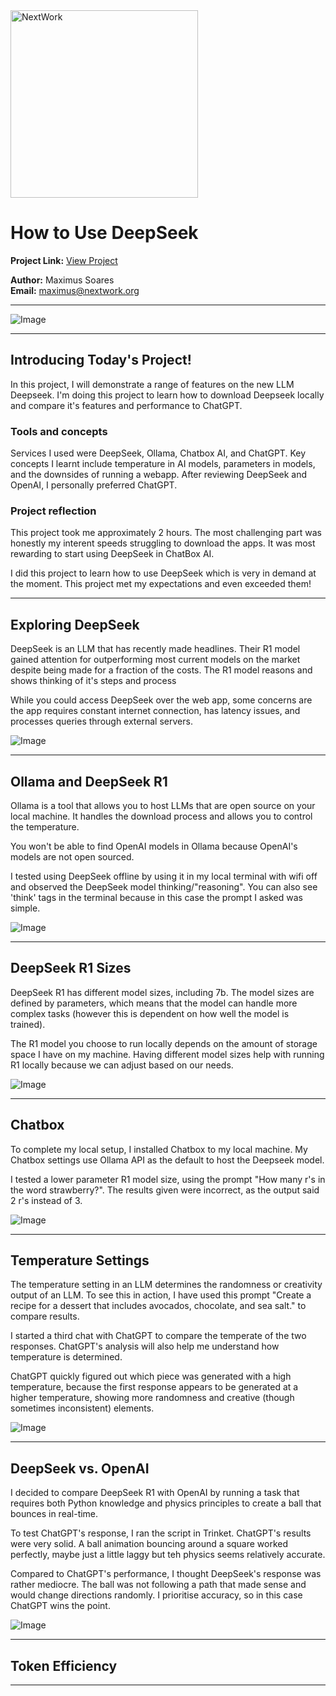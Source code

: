 
<img src="https://cdn.prod.website-files.com/677c400686e724409a5a7409/6790ad949cf622dc8dcd9fe4_nextwork-logo-leather.svg" alt="NextWork" width="300" />

# How to Use DeepSeek

**Project Link:** [View Project](http://learn.nextwork.org/projects/ai-llm-deepseek)

**Author:** Maximus Soares  
**Email:** maximus@nextwork.org

---

![Image](http://learn.nextwork.org/happy_maroon_jolly_red_currant/uploads/ai-llm-deepseek_kkkkkkkk)

---

## Introducing Today's Project!

In this project, I will demonstrate a range of features on the new LLM Deepseek. I'm doing this project to learn how to download Deepseek locally and compare it's features and performance to ChatGPT. 

### Tools and concepts

Services I used were DeepSeek, Ollama, Chatbox AI, and ChatGPT. Key concepts I learnt include temperature in AI models, parameters in models, and the downsides of running a webapp. After reviewing DeepSeek and OpenAI, I personally preferred ChatGPT. 

### Project reflection

This project took me approximately 2 hours. The most challenging part was honestly my interent speeds struggling to download the apps. It was most rewarding to start using DeepSeek in ChatBox AI. 

I did this project to learn how to use DeepSeek which is very in demand at the moment. This project met my expectations and even exceeded them! 

---

## Exploring DeepSeek

DeepSeek is an LLM that has recently made headlines. Their R1 model gained attention for outperforming most current models on the market despite being made for a fraction of the costs. The R1 model reasons and shows thinking of it's steps and process

While you could access DeepSeek over the web app, some concerns are the app requires constant internet connection, has latency issues, and processes queries through external servers. 

![Image](http://learn.nextwork.org/happy_maroon_jolly_red_currant/uploads/ai-llm-deepseek_aaaaaaaa)

---

## Ollama and DeepSeek R1

Ollama is a tool that allows you to host LLMs that are open source on your local machine. It handles the download process and allows you to control the temperature. 

You won't be able to find OpenAI models in Ollama because OpenAI's models are not open sourced. 

I tested using DeepSeek offline by using it in my local terminal with wifi off and observed the DeepSeek model thinking/"reasoning". You can also see 'think' tags in the terminal because in this case the prompt I asked was simple.

![Image](http://learn.nextwork.org/happy_maroon_jolly_red_currant/uploads/ai-llm-deepseek_gggggggg)

---

## DeepSeek R1 Sizes

DeepSeek R1 has different model sizes, including 7b. The model sizes are defined by parameters, which means that the model can handle more complex tasks (however this is dependent on how well the model is trained). 

The R1 model you choose to run locally depends on the amount of storage space I have on my machine. Having different model sizes help with running R1 locally because we can adjust based on our needs. 

![Image](http://learn.nextwork.org/happy_maroon_jolly_red_currant/uploads/ai-llm-deepseek_iiiiiiii)

---

## Chatbox

To complete my local setup, I installed Chatbox to my local machine. My Chatbox settings use Ollama API as the default to host the Deepseek model. 

I tested a lower parameter R1 model size, using the prompt "How many r's in the word strawberry?". The results given were incorrect, as the output said 2 r's instead of 3. 

![Image](http://learn.nextwork.org/happy_maroon_jolly_red_currant/uploads/ai-llm-deepseek_kkkkkkkk)

---

## Temperature Settings

The temperature setting in an LLM determines the randomness or creativity output of an LLM. To see this in action, I have used this prompt "Create a recipe for a dessert that includes avocados, chocolate, and sea salt." to compare results. 

I started a third chat with ChatGPT to compare the temperate of the two responses. ChatGPT's analysis will also help me understand how temperature is determined. 

ChatGPT quickly figured out which piece was generated with a high temperature, because the first response appears to be generated at a higher temperature, showing more randomness and creative (though sometimes inconsistent) elements. 

![Image](http://learn.nextwork.org/happy_maroon_jolly_red_currant/uploads/ai-llm-deepseek_aregearg)

---

## DeepSeek vs. OpenAI

 I decided to compare DeepSeek R1 with OpenAI by running a task that requires both Python knowledge and physics principles to create a ball that bounces in real-time. 

To test ChatGPT's response, I ran the script in Trinket.  ChatGPT's results were very solid. A ball animation bouncing around a square worked perfectly, maybe just a little laggy but teh physics seems relatively accurate. 

Compared to ChatGPT's performance, I thought DeepSeek's response was rather mediocre. The ball was not following a path that made sense and would change directions randomly. I prioritise accuracy, so in this case ChatGPT wins the point. 

![Image](http://learn.nextwork.org/happy_maroon_jolly_red_currant/uploads/ai-llm-deepseek_dfgbewrwq3)

---

## Token Efficiency

---
